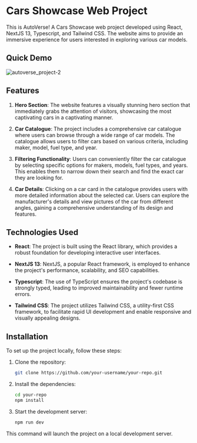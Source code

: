 # Cars Showcase Web Project

This is AutoVerse! A Cars Showcase web project developed using React, NextJS 13, Typescript, and Tailwind CSS. The website aims to provide an immersive experience for users interested in exploring various car models.

## Quick Demo
![autoverse_project-2](https://github.com/alexisnovas/autoverse-cars-showcase/assets/47201459/5da791e1-f754-46da-899e-588e53183179)

## Features

1. **Hero Section**: The website features a visually stunning hero section that immediately grabs the attention of visitors, showcasing the most captivating cars in a captivating manner.

2. **Car Catalogue**: The project includes a comprehensive car catalogue where users can browse through a wide range of car models. The catalogue allows users to filter cars based on various criteria, including maker, model, fuel type, and year.

3. **Filtering Functionality**: Users can conveniently filter the car catalogue by selecting specific options for makers, models, fuel types, and years. This enables them to narrow down their search and find the exact car they are looking for.

4. **Car Details**: Clicking on a car card in the catalogue provides users with more detailed information about the selected car. Users can explore the manufacturer's details and view pictures of the car from different angles, gaining a comprehensive understanding of its design and features.

## Technologies Used

- **React**: The project is built using the React library, which provides a robust foundation for developing interactive user interfaces.

- **NextJS 13**: NextJS, a popular React framework, is employed to enhance the project's performance, scalability, and SEO capabilities.

- **Typescript**: The use of TypeScript ensures the project's codebase is strongly typed, leading to improved maintainability and fewer runtime errors.

- **Tailwind CSS**: The project utilizes Tailwind CSS, a utility-first CSS framework, to facilitate rapid UI development and enable responsive and visually appealing designs.

## Installation

To set up the project locally, follow these steps:

1. Clone the repository:

   ```bash
   git clone https://github.com/your-username/your-repo.git

2. Install the dependencies:

   ```bash 
   cd your-repo
   npm install

3. Start the development server:
    ```bash
   npm run dev
   
This command will launch the project on a local development server.
